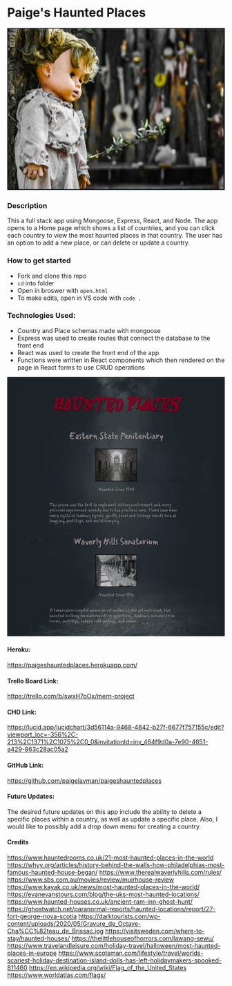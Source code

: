# Paige's Haunted Places

<img src="./images/Haunted-Cover.png" width='525px' height='375px'/>

### Description

This a full stack app using Mongoose, Express, React, and Node. The app opens to a Home page which shows a list of countries, and you can click each country to view the most haunted places in that country. The user has an option to add a new place, or can delete or update a country.

### How to get started

- Fork and clone this repo
- `cd` into folder
- Open in broswer with `open.html`
- To make edits, open in VS code with `code .`

### Technologies Used:

- Country and Place schemas made with mongoose
- Express was used to create routes that connect the database to the front end
- React was used to create the front end of the app
- Functions were written in React components which then rendered on the page in React forms to use CRUD operations

<img src="./images/Haunted-Places.png" width='525px' height='600px'/>

#### Heroku:

https://paigeshauntedplaces.herokuapp.com/

#### Trello Board Link:

https://trello.com/b/swxH7oOx/mern-project

#### CHD Link:

https://lucid.app/lucidchart/3d56114a-9468-4842-b27f-6677f757155c/edit?viewport_loc=-356%2C-213%2C1371%2C1075%2C0_0&invitationId=inv_464f9d0a-7e90-4651-a429-863c28ac05a2

#### GitHub Link:

https://github.com/paigelayman/paigeshauntedplaces

#### Future Updates:

The desired future updates on this app include the ability to delete a specific places within a country, as well as update a specific place. Also, I would like to possibly add a drop down menu for creating a country.

#### Credits

https://www.hauntedrooms.co.uk/21-most-haunted-places-in-the-world
https://whyy.org/articles/history-behind-the-walls-how-philadelphias-most-famous-haunted-house-began/
https://www.therealwaverlyhills.com/rules/
https://www.sbs.com.au/movies/review/muirhouse-review
https://www.kayak.co.uk/news/most-haunted-places-in-the-world/
https://evanevanstours.com/blog/the-uks-most-haunted-locations/
https://www.haunted-houses.co.uk/ancient-ram-inn-ghost-hunt/
https://ghostwatch.net/paranormal-reports/haunted-locations/report/27-fort-george-nova-scotia
https://darktourists.com/wp-content/uploads/2020/05/Gravure_de_Octave-Cha%CC%82teau_de_Brissac.jpg
https://visitsweden.com/where-to-stay/haunted-houses/
https://thelittlehouseofhorrors.com/lawang-sewu/
https://www.travelandleisure.com/holiday-travel/halloween/most-haunted-places-in-europe
https://www.scotsman.com/lifestyle/travel/worlds-scariest-holiday-destination-island-dolls-has-left-holidaymakers-spooked-811460
https://en.wikipedia.org/wiki/Flag_of_the_United_States
https://www.worldatlas.com/flags/
